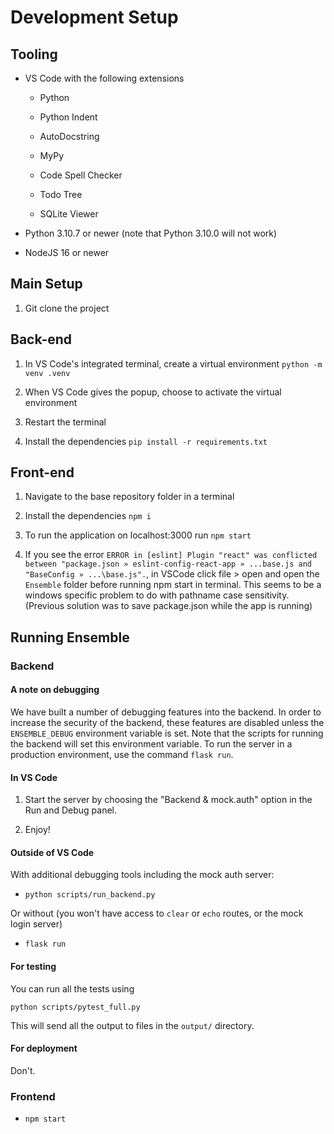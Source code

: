 # Development Setup

## Tooling

* VS Code with the following extensions

  * Python

  * Python Indent

  * AutoDocstring

  * MyPy

  * Code Spell Checker

  * Todo Tree

  * SQLite Viewer

* Python 3.10.7 or newer (note that Python 3.10.0 will not work)

* NodeJS 16 or newer

## Main Setup

1. Git clone the project

## Back-end

1. In VS Code's integrated terminal, create a virtual environment
   `python -m venv .venv`

2. When VS Code gives the popup, choose to activate the virtual environment

3. Restart the terminal

4. Install the dependencies `pip install -r requirements.txt`

## Front-end

1. Navigate to the base repository folder in a terminal

2. Install the dependencies `npm i`

3. To run the application on localhost:3000 run `npm start`

4. If you see the error `ERROR in [eslint] Plugin "react" was conflicted between "package.json » eslint-config-react-app » ...base.js and "BaseConfig » ...\base.js".`, in VSCode click file > open and open the `Ensemble` folder before running npm start in terminal. This seems to be a windows specific problem to do with pathname case sensitivity. (Previous solution was to save package.json while the app is running)

## Running Ensemble

### Backend

#### A note on debugging

We have built a number of debugging features into the backend. In order to
increase the security of the backend, these features are disabled unless the
`ENSEMBLE_DEBUG` environment variable is set. Note that the scripts for running
the backend will set this environment variable. To run the server in a
production environment, use the command `flask run`.

#### In VS Code

1. Start the server by choosing the "Backend & mock.auth" option in the Run and
   Debug panel.

2. Enjoy!

#### Outside of VS Code

With additional debugging tools including the mock auth server:

* `python scripts/run_backend.py`

Or without (you won't have access to `clear` or `echo` routes, or the mock
login server)

* `flask run`

#### For testing

You can run all the tests using

`python scripts/pytest_full.py`

This will send all the output to files in the `output/` directory.

#### For deployment

Don't.

### Frontend

* `npm start`
